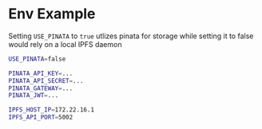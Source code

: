 # Env Example

Setting `USE_PINATA` to `true` utlizes pinata for storage while setting it to false would rely on a local IPFS daemon

```bash
USE_PINATA=false

PINATA_API_KEY=...
PINATA_API_SECRET=...
PINATA_GATEWAY=...
PINATA_JWT=...

IPFS_HOST_IP=172.22.16.1
IPFS_API_PORT=5002
```